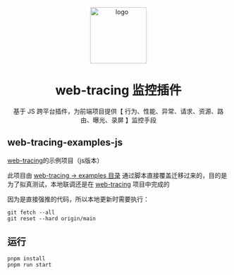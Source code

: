 <div align="center">
  <img src="https://cdn.staticaly.com/gh/M-cheng-web/image-provider@main/web-tracing/icon_5e9950ae4507f.33lqpfzrwzc0.svg" width="128" alt="logo" />
  <h1>web-tracing 监控插件</h1>
  <p>
    基于 JS 跨平台插件，为前端项目提供【 行为、性能、异常、请求、资源、路由、曝光、录屏 】监控手段
  </p>
</div>

## web-tracing-examples-js
[web-tracing](https://github.com/M-cheng-web/web-tracing)的示例项目（js版本）

此项目由 [web-tracing -> examples 目录](https://github.com/M-cheng-web/web-tracing/tree/main/examples) 通过脚本直接覆盖迁移过来的，目的是为了拟真测试，本地联调还是在 [web-tracing](https://github.com/M-cheng-web/web-tracing) 项目中完成的

因为是直接强推的代码，所以本地更新时需要执行：
```
git fetch --all
git reset --hard origin/main
```

## 运行
```
pnpm install
pnpm run start
```